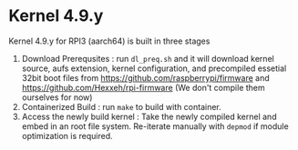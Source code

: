 # Kernel 4.9.y

Kernel 4.9.y for RPI3 (aarch64) is built in three stages

1. Download Prerequsites : run `dl_preq.sh` and it will download kernel source, aufs extension, kernel configuration, and precompiled essetial 32bit boot files from <https://github.com/raspberrypi/firmware> and <https://github.com/Hexxeh/rpi-firmware> (We don't compile them ourselves for now)
2. Containerized Build : run `make` to build with container.
3. Access the newly build kernel : Take the newly compiled kernel and embed in an root file system. Re-iterate manually with `depmod` if module optimization is required.
